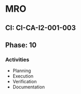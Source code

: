 # MRO

## CI: CI-CA-I2-001-003
## Phase: 10

### Activities
- Planning
- Execution
- Verification
- Documentation
